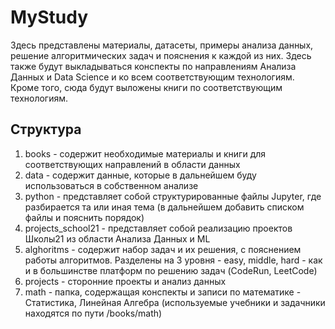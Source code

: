 # MyStudy

Здесь представлены материалы, датасеты, примеры анализа данных, решение алгоритмических задач и пояснения к каждой из них. Здесь также будут выкладываться конспекты по направлениям Анализа Данных и Data Science и ко всем соответствующим технологиям. Кроме того, сюда будут выложены книги по соответствующим технологиям.

## Структура

1. books - содержит необходимые материалы и книги для соответствующих направлений в области данных
2. data - содержит данные, которые в дальнейшем буду использоваться в собственном анализе
3. python - представляет собой структурированные файлы Jupyter, где разбирается та или иная тема (в дальнейшем добавить списком файлы и пояснить порядок)
4. projects_school21 - представляет собой реализацию проектов Школы21 из области Анализа Данных и ML
5. alghoritms - содержит набор задач и их решения, с пояснением работы алгоритмов. Разделены на 3 уровня - easy, middle, hard - как и в большинстве платформ по решению задач (CodeRun, LeetCode)
6. projects - сторонние проекты и анализ данных
7. math - папка, содержащая конспекты и записи по математике - Статистика, Линейная Алгебра (используемые учебники и задачники находятся по пути /books/math)
